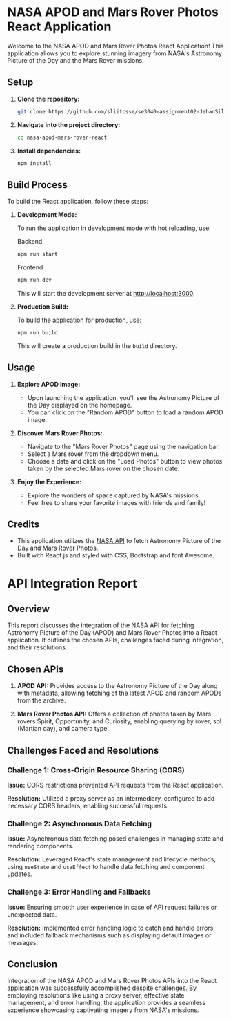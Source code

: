 # NASA APOD and Mars Rover Photos React Application

Welcome to the NASA APOD and Mars Rover Photos React Application! This application allows you to explore stunning imagery from NASA's Astronomy Picture of the Day and the Mars Rover missions.

## Setup

1. **Clone the repository:**

   ```bash
   git clone https://github.com/sliitcsse/se3040-assignment02-JehanSilva.git
   ```

2. **Navigate into the project directory:**

   ```bash
   cd nasa-apod-mars-rover-react
   ```

3. **Install dependencies:**

   ```bash
   npm install
   ```

## Build Process

To build the React application, follow these steps:

1. **Development Mode:**

   To run the application in development mode with hot reloading, use:

   Backend

   ```bash
   npm run start
   ```

   Frontend

   ```bash
   npm run dev
   ```

   This will start the development server at [http://localhost:3000](http://localhost:3000).

2. **Production Build:**

   To build the application for production, use:

   ```bash
   npm run build
   ```

   This will create a production build in the `build` directory.

## Usage

1. **Explore APOD Image:**

   - Upon launching the application, you'll see the Astronomy Picture of the Day displayed on the homepage.
   - You can click on the "Random APOD" button to load a random APOD image.

2. **Discover Mars Rover Photos:**

   - Navigate to the "Mars Rover Photos" page using the navigation bar.
   - Select a Mars rover from the dropdown menu.
   - Choose a date and click on the "Load Photos" button to view photos taken by the selected Mars rover on the chosen date.

3. **Enjoy the Experience:**

   - Explore the wonders of space captured by NASA's missions.
   - Feel free to share your favorite images with friends and family!

## Credits

- This application utilizes the [NASA API](https://api.nasa.gov/) to fetch Astronomy Picture of the Day and Mars Rover Photos.
- Built with React.js and styled with CSS, Bootstrap and font Awesome.

# API Integration Report

## Overview

This report discusses the integration of the NASA API for fetching Astronomy Picture of the Day (APOD) and Mars Rover Photos into a React application. It outlines the chosen APIs, challenges faced during integration, and their resolutions.

## Chosen APIs

1. **APOD API:** Provides access to the Astronomy Picture of the Day along with metadata, allowing fetching of the latest APOD and random APODs from the archive.

2. **Mars Rover Photos API:** Offers a collection of photos taken by Mars rovers Spirit, Opportunity, and Curiosity, enabling querying by rover, sol (Martian day), and camera type.

## Challenges Faced and Resolutions

### Challenge 1: Cross-Origin Resource Sharing (CORS)

**Issue:** CORS restrictions prevented API requests from the React application.

**Resolution:** Utilized a proxy server as an intermediary, configured to add necessary CORS headers, enabling successful requests.

### Challenge 2: Asynchronous Data Fetching

**Issue:** Asynchronous data fetching posed challenges in managing state and rendering components.

**Resolution:** Leveraged React's state management and lifecycle methods, using `useState` and `useEffect` to handle data fetching and component updates.

### Challenge 3: Error Handling and Fallbacks

**Issue:** Ensuring smooth user experience in case of API request failures or unexpected data.

**Resolution:** Implemented error handling logic to catch and handle errors, and included fallback mechanisms such as displaying default images or messages.

## Conclusion

Integration of the NASA APOD and Mars Rover Photos APIs into the React application was successfully accomplished despite challenges. By employing resolutions like using a proxy server, effective state management, and error handling, the application provides a seamless experience showcasing captivating imagery from NASA's missions.
